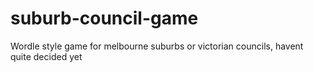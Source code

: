 # suburb-council-game
Wordle style game for melbourne suburbs or victorian councils, havent quite decided yet
